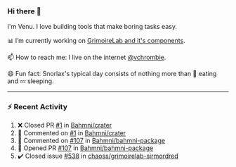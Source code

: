 ### Hi there 👋

I'm Venu. I love building tools that make boring tasks easy.

📊 I’m currently working on [GrimoireLab and it's components](https://chaoss.github.io/grimoirelab).

📫 How to reach me: I live on the internet [@vchrombie](https://www.google.co.in/search?q=vchrombie).

😄 Fun fact: Snorlax's typical day consists of nothing more than :doughnut: eating and :zzz: sleeping.

---

### :zap: Recent Activity

<!--RECENT_ACTIVITY:start-->
1. ❌ Closed PR [#1](https://github.com/Bahmni/crater/pull/1) in [Bahmni/crater](https://github.com/Bahmni/crater)
2. 💬 Commented on [#1](https://github.com/Bahmni/crater/pull/1#issuecomment-1125681084) in [Bahmni/crater](https://github.com/Bahmni/crater)
3. 💬 Commented on [#107](https://github.com/Bahmni/bahmni-package/pull/107#issuecomment-1125679300) in [Bahmni/bahmni-package](https://github.com/Bahmni/bahmni-package)
4. 💪 Opened PR [#107](https://github.com/Bahmni/bahmni-package/pull/107) in [Bahmni/bahmni-package](https://github.com/Bahmni/bahmni-package)
5. ✔️ Closed issue [#538](https://github.com/chaoss/grimoirelab-sirmordred/issues/538) in [chaoss/grimoirelab-sirmordred](https://github.com/chaoss/grimoirelab-sirmordred)
<!--RECENT_ACTIVITY:end-->

<!--
**vchrombie/vchrombie** is a ✨ _special_ ✨ repository because its `README.md` (this file) appears on your GitHub profile.

Here are some ideas to get you started:

- 🔭 I’m currently working on ...
- 🌱 I’m currently learning ...
- 👯 I’m looking to collaborate on ...
- 🤔 I’m looking for help with ...
- 💬 Ask me about ...
- 📫 How to reach me: ...
- 😄 Pronouns: ...
- ⚡ Fun fact: ...
-->
